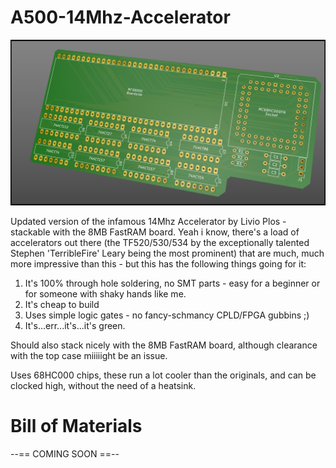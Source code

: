 # A500-14Mhz-Accelerator
![A500 14Mhz Accelerator](A500%2014Mhz%20Accelerator%20Orth1.png?raw=true "A500 14Mhz Accelerator")

Updated version of the infamous 14Mhz Accelerator by Livio Plos - stackable with the 8MB FastRAM board. Yeah i know, there's a load of accelerators out there (the TF520/530/534 by the exceptionally talented Stephen 'TerribleFire' Leary being the most prominent) that are much, much more impressive than this - but this has the following things going for it:

1) It's 100% through hole soldering, no SMT parts - easy for a beginner or for someone with shaky hands like me.
2) It's cheap to build
3) Uses simple logic gates - no fancy-schmancy CPLD/FPGA gubbins ;)
4) It's...err...it's...it's green.

Should also stack nicely with the 8MB FastRAM board, although clearance with the top case miiiiight be an issue. 

Uses 68HC000 chips, these run a lot cooler than the originals, and can be clocked high, without the need of a heatsink.

# Bill of Materials

--== COMING SOON ==--
